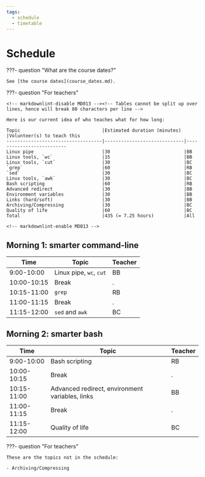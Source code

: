 ```yaml
---
tags:
  - schedule
  - timetable
---
```


# Schedule

???- question "What are the course dates?"

    See [the course dates](course_dates.md).

???- question "For teachers"

    <!-- markdownlint-disable MD013 --><!-- Tables cannot be split up over lines, hence will break 80 characters per line -->

    Here is our current idea of who teaches what for how long:

    Topic                              |Estimated duration (minutes) |Volunteer(s) to teach this
    -----------------------------------|-----------------------------|--------------------------
    Linux pipe                         |30                           |BB
    Linux tools, `wc`                  |15                           |BB
    Linux tools, `cut`                 |30                           |BC
    `grep`                             |60                           |RB
    `sed`                              |30                           |BC
    Linux tools, `awk`                 |30                           |BC
    Bash scripting                     |60                           |RB
    Advanced redirect                  |30                           |BB
    Environment variables              |30                           |BB
    Links (hard/soft)                  |30                           |BB
    Archiving/Compressing              |30                           |BC
    Quality of life                    |60                           |BC
    Total                              |435 (= 7.25 hours)           |All

    <!-- markdownlint-enable MD013 -->

## Morning 1: smarter command-line

Time        | Topic                 |Teacher
------------|-----------------------|-------
9:00-10:00  |Linux pipe, `wc`, `cut`|BB
10:00-10:15 |Break                  |.
10:15-11:00 |`grep`                 |RB
11:00-11:15 |Break                  |.
11:15-12:00 |`sed` and `awk`        |BC

## Morning 2: smarter bash

Time        | Topic                                         |Teacher
------------|-----------------------------------------------|-----------------
9:00-10:00  |Bash scripting                                 |RB
10:00-10:15 |Break                                          |.
10:15-11:00 |Advanced redirect, environment variables, links|BB
11:00-11:15 |Break                                          |.
11:15-12:00 |Quality of life                                |BC

???- question "For teachers"

    These are the topics not in the schedule:

    - Archiving/Compressing
